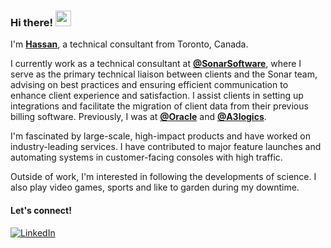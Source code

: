 ### Hi there! <img src="https://emojis.slackmojis.com/emojis/images/1536351075/4594/blob-wave.gif" width="25"/>

I'm [**Hassan**](https://hassannaveed.com), a technical consultant from Toronto, Canada.

I currently work as a technical consultant at [**@SonarSoftware**](https://github.com/sonarsoftwareinc), where I serve as the primary technical liaison between clients and the Sonar team, advising on best practices and ensuring efficient communication to enhance client experience and satisfaction. I assist clients in setting up integrations and facilitate the migration of client data from their previous billing software. Previously, I was at [**@Oracle**](https://github.com/oracle) and [**@A3logics**](https://www.a3logics.com/).

I'm fascinated by large-scale, high-impact products and have worked on industry-leading services. I have contributed to major feature launches and automating systems in customer-facing consoles with high traffic.

Outside of work, I'm interested in following the developments of science. I also play video games, sports and like to garden during my downtime.

#### Let's connect!
[<img alt="LinkedIn" src="https://img.shields.io/badge/LinkedIn-%230E76A8.svg?&style=for-the-badge&logo=LinkedIn&logoColor=white" />](https://www.linkedin.com/in/hassan-n-320b70174/)
